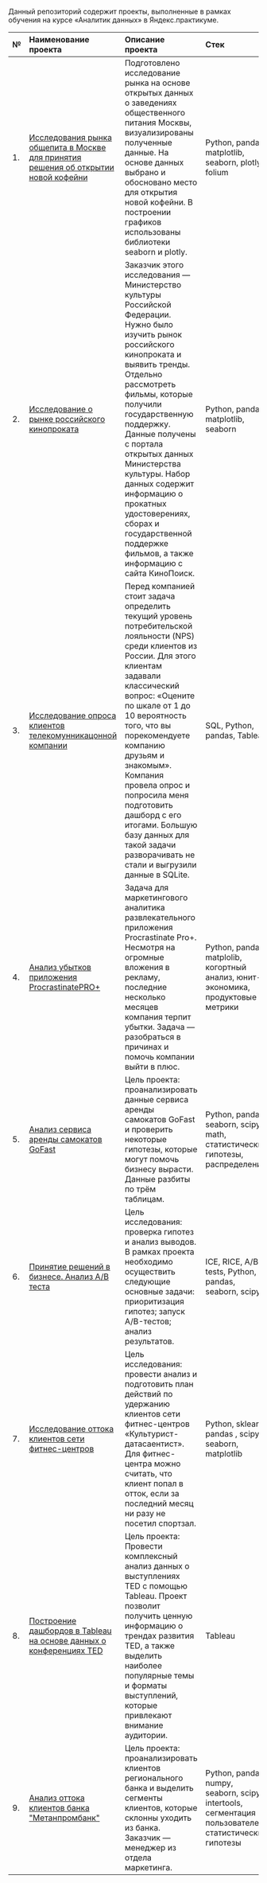 Данный репозиторий содержит проекты, выполненные в рамках обучения на курсе «Аналитик данных» в Яндекс.практикуме.

| №  | Наименование проекта  | Описание проекта | Стек |
|:-- |:----------------------|:--------------|:-------------|
| 1. |[Исследования рынка общепита в Москве для принятия решения об открытии новой кофейни](https://github.com/DPetrukhina/Practicum/tree/main/public_catering)|Подготовлено исследование рынка на основе открытых данных о заведениях общественного питания Москвы, визуализированы полученные данные. На основе данных выбрано и обосновано место для открытия новой кофейни. В построении графиков использованы библиотеки seaborn и plotly.|Python, pandas, matplotlib, seaborn, plotly, folium|
| 2. |[Исследование о рынке российского кинопроката](https://github.com/DPetrukhina/Practicum/tree/main/cinema)|Заказчик этого исследования — Министерство культуры Российской Федерации. Нужно было изучить рынок российского кинопроката и выявить тренды. Отдельно рассмотреть фильмы, которые получили государственную поддержку. Данные получены с портала открытых данных Министерства культуры. Набор данных содержит информацию о прокатных удостоверениях, сборах и государственной поддержке фильмов, а также информацию с сайта КиноПоиск. |Python, pandas, matplotlib, seaborn|
| 3. |[Исследование опроса клиентов телекомунникацонной компании](https://github.com/DPetrukhina/Practicum/tree/main/telecommunications)|Перед компанией стоит задача определить текущий уровень потребительской лояльности (NPS) среди клиентов из России. Для этого клиентам задавали классический вопрос: «Оцените по шкале от 1 до 10 вероятность того, что вы порекомендуете компанию друзьям и знакомым». Компания провела опрос и попросила меня подготовить дашборд с его итогами. Большую базу данных для такой задачи разворачивать не стали и выгрузили данные в SQLite.|SQL, Python, pandas, Tableau|
| 4. |[Анализ убытков приложения ProcrastinatePRO+](https://github.com/DPetrukhina/Practicum/tree/main/marketing_game)|Задача для маркетингового аналитика развлекательного приложения Procrastinate Pro+. Несмотря на огромные вложения в рекламу, последние несколько месяцев компания терпит убытки. Задача — разобраться в причинах и помочь компании выйти в плюс.|Python, pandas, matplolib, когортный анализ, юнит-экономика, продуктовые метрики|
| 5. |[Анализ сервиса аренды самокатов GoFast](https://github.com/DPetrukhina/Practicum/tree/main/scooter_rental)|Цель проекта: проанализировать данные сервиса аренды самокатов GoFast и проверить некоторые гипотезы, которые могут помочь бизнесу вырасти. Данные разбиты по трём таблицам. |Python, pandas, seaborn, scipy, math, статистические гипотезы, распределения|
| 6. |[Принятие решений в бизнесе. Анализ A/B теста](https://github.com/DPetrukhina/Practicum/tree/main/ab_test)|Цель исследования: проверка гипотез и анализ выводов. В рамках проекта необходимо осуществить следующие основные задачи: приоритизация гипотез; запуск A/B-тестов; анализ результатов. |ICE, RICE, A/B tests, Python, pandas, seaborn, scipy|
| 7. |[Исследование оттока клиентов сети фитнес-центров](https://github.com/DPetrukhina/Practicum/tree/main/ml)|Цель исследования: провести анализ и подготовить план действий по удержанию клиентов сети фитнес-центров «Культурист-датасаентист». Для фитнес-центра можно считать, что клиент попал в отток, если за последний месяц ни разу не посетил спортзал. |Python, sklearn, pandas , scipy, seaborn, matplotlib|
| 8. |[Построение дашбордов в Tableau на основе данных о конференциях TED](https://github.com/RomanGHP/DA-projects-yandex/tree/main/08_Tableau_dashbord_TED)|Цель проекта: Провести комплексный анализ данных о выступлениях TED с помощью Tableau. Проект позволит получить ценную информацию о трендах развития TED, а также выделить наиболее популярные темы и форматы выступлений, которые привлекают внимание аудитории. |Tableau|
| 9. |[Анализ оттока клиентов банка "Метанпромбанк"](https://github.com/RomanGHP/DA-projects-yandex/tree/main/09_Bank_churn_graduation_project)|Цель проекта: проанализировать клиентов регионального банка и выделить сегменты клиентов, которые склонны уходить из банка. Заказчик — менеджер из отдела маркетинга. |Python, pandas, numpy, seaborn, scipy, intertools, сегментация пользователей, статистические гипотезы|
